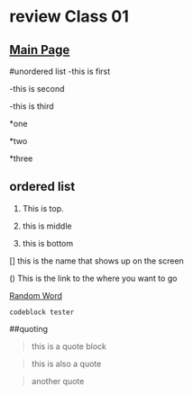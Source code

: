 # review Class 01
[Main Page](https://averion305.github.io/reading-notes/)
-
#unordered list
-this is first

-this is second

-this is third

*one

*two

*three

## ordered list
1. This is top.

1. this is middle

1. this is bottom

[]
this is the name that shows up on the screen

()
This is the link to the where you want to go

[Random Word](http://starwars.com)

```
codeblock tester
```

##quoting

>this is a quote block

>this is also a quote

>another quote
